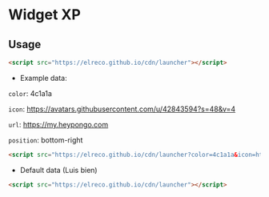 # Widget XP

## Usage

```html
<script src="https://elreco.github.io/cdn/launcher"></script>
```


- Example data:

`color`: 4c1a1a

`icon`: https://avatars.githubusercontent.com/u/42843594?s=48&v=4

`url`: https://my.heypongo.com

`position`: bottom-right

```html
<script src="https://elreco.github.io/cdn/launcher?color=4c1a1a&icon=https://avatars.githubusercontent.com/u/42843594?s=48&v=4&url=https://my.heypongo.com&position=bottom-right"></script>
```

- Default data (Luis bien)

```html
<script src="https://elreco.github.io/cdn/launcher"></script>
```
